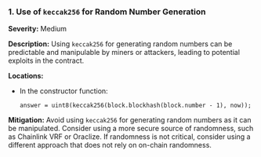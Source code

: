 ### 1. **Use of `keccak256` for Random Number Generation**

**Severity:**
Medium

**Description:**
Using `keccak256` for generating random numbers can be predictable and manipulable by miners or attackers, leading to potential exploits in the contract.

**Locations:**

- In the constructor function:
  ```solidity
  answer = uint8(keccak256(block.blockhash(block.number - 1), now));
  ```

**Mitigation:**
Avoid using `keccak256` for generating random numbers as it can be manipulated. Consider using a more secure source of randomness, such as Chainlink VRF or Oraclize. If randomness is not critical, consider using a different approach that does not rely on on-chain randomness.